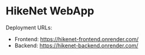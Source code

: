 # HikeNet WebApp

Deployment URLs:
- Frontend: https://hikenet-frontend.onrender.com/
- Backend: https://hikenet-backend.onrender.com/
